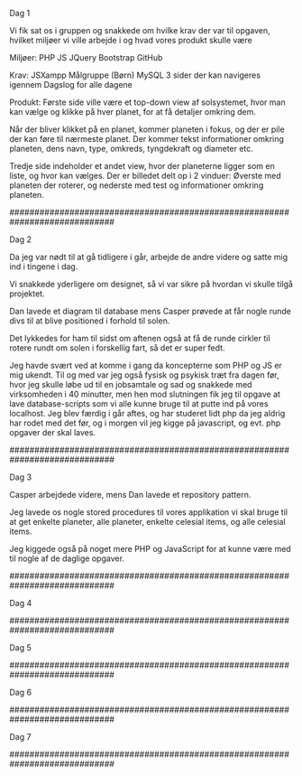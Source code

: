 Dag 1

Vi fik sat os i gruppen og snakkede om hvilke krav der var til opgaven, hvilket miljøer vi ville arbejde i og hvad vores produkt skulle være

Miljøer:
PHP
JS
JQuery
Bootstrap
GitHub

Krav:
JSXampp
Målgruppe (Børn)
MySQL
3 sider der kan navigeres igennem
Dagslog for alle dagene

Produkt:
Første side ville være et top-down view af solsystemet, hvor man kan vælge og klikke på hver planet,
for at få detaljer omkring dem.

Når der bliver klikket på en planet, kommer planeten i fokus, og der er pile der kan føre til nærmeste planet.
Der kommer tekst informationer omkring planeten, dens navn, type, omkreds, tyngdekraft og diameter etc.

Tredje side indeholder et andet view, hvor der planeterne ligger som en liste, og hvor kan vælges.
Der er billedet delt op i 2 vinduer: Øverste med planeten der roterer, og nederste med test og informationer omkring planeten.

#############################################################################

Dag 2

Da jeg var nødt til at gå tidligere i går, arbejde de andre videre og satte mig ind i tingene i dag.

Vi snakkede yderligere om designet, så vi var sikre på hvordan vi skulle tilgå projektet. 



Dan lavede et diagram til database mens Casper prøvede at får nogle runde divs til at blive positioned i forhold til solen. 

Det lykkedes for ham til sidst om aftenen også at få de runde cirkler til rotere rundt om solen i forskellig fart, så det er super fedt.

Jeg havde svært ved at komme i gang da koncepterne som PHP og JS er mig ukendt. Til og med var jeg også fysisk og psykisk træt fra dagen før, hvor jeg skulle løbe ud til en jobsamtale og sad og snakkede med virksomheden i 40 minutter, men hen mod slutningen fik jeg til opgave at lave database-scripts som vi alle kunne bruge til at putte ind på vores localhost.
Jeg blev færdig i går aftes, og har studeret lidt php da jeg aldrig har rodet med det før, og i morgen vil jeg kigge på javascript, og evt. php opgaver der skal laves.

#############################################################################

Dag 3

Casper arbejdede videre, mens Dan lavede et repository pattern.

Jeg lavede os nogle stored procedures til vores applikation vi skal bruge til at get enkelte planeter, alle planeter, enkelte celesial items, og alle celesial items.

Jeg kiggede også på noget mere PHP og JavaScript for at kunne være med til nogle af de daglige opgaver.

#############################################################################

Dag 4

#############################################################################

Dag 5

#############################################################################

Dag 6

#############################################################################

Dag 7

#############################################################################